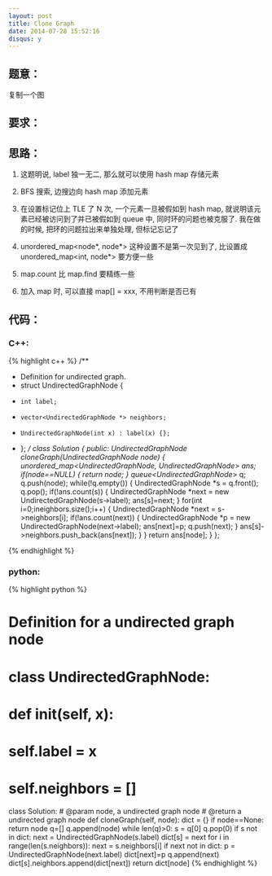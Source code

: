 ```yaml
---
layout: post
title: Clone Graph
date: 2014-07-28 15:52:16
disqus: y
---
```


## 题意：
复制一个图

## 要求：


## 思路：
1. 这题明说, label 独一无二, 那么就可以使用 hash map 存储元素

2. BFS 搜索, 边搜边向 hash map 添加元素

3. 在设置标记位上 TLE 了 N 次, 一个元素一旦被假如到 hash map, 就说明该元素已经被访问到了并已被假如到 queue 中, 同时环的问题也被克服了. 我在做的时候, 把环的问题拉出来单独处理, 但标记忘记了

4. unordered_map<node*, node*> 这种设置不是第一次见到了, 比设置成 unordered_map<int, node*> 要方便一些

5. map.count 比 map.find 要精练一些

6. 加入 map 时, 可以直接 map[] = xxx, 不用判断是否已有
## 代码：

### C++:

{% highlight c++ %}
/**
 * Definition for undirected graph.
 * struct UndirectedGraphNode {
 *     int label;
 *     vector<UndirectedGraphNode *> neighbors;
 *     UndirectedGraphNode(int x) : label(x) {};
 * };
 */
class Solution {
public:
    UndirectedGraphNode *cloneGraph(UndirectedGraphNode *node) {
        unordered_map<UndirectedGraphNode*, UndirectedGraphNode*> ans;
        if(node==NULL)
        {
            return node;
        }
        queue<UndirectedGraphNode*> q;
        q.push(node);
        while(!q.empty())
        {
            UndirectedGraphNode *s = q.front();
            q.pop();
            if(!ans.count(s))
            {
                UndirectedGraphNode *next = new UndirectedGraphNode(s->label);
                ans[s]=next;
            }
            for(int i=0;i<s->neighbors.size();i++)
            {
                UndirectedGraphNode *next = s->neighbors[i];
                if(!ans.count(next))
                {
                    UndirectedGraphNode *p = new UndirectedGraphNode(next->label);
                    ans[next]=p;
                    q.push(next);
                }
                ans[s]->neighbors.push_back(ans[next]);
            }
        }
        return ans[node];
    }
};


 {% endhighlight %}
### python:

{% highlight python %}

# Definition for a undirected graph node
# class UndirectedGraphNode:
#     def __init__(self, x):
#         self.label = x
#         self.neighbors = []

class Solution:
    # @param node, a undirected graph node
    # @return a undirected graph node
    def cloneGraph(self, node):
        dict = {}
        if node==None:
            return node
        q=[]
        q.append(node)
        while len(q)>0:
            s = q[0]
            q.pop(0)
            if s not in dict:
                next = UndirectedGraphNode(s.label)
                dict[s] = next
            for i in range(len(s.neighbors)):
                next = s.neighbors[i]
                if next not in dict:
                    p = UndirectedGraphNode(next.label)
                    dict[next]=p
                    q.append(next)
                dict[s].neighbors.append(dict[next])
        return dict[node]
 {% endhighlight %}
